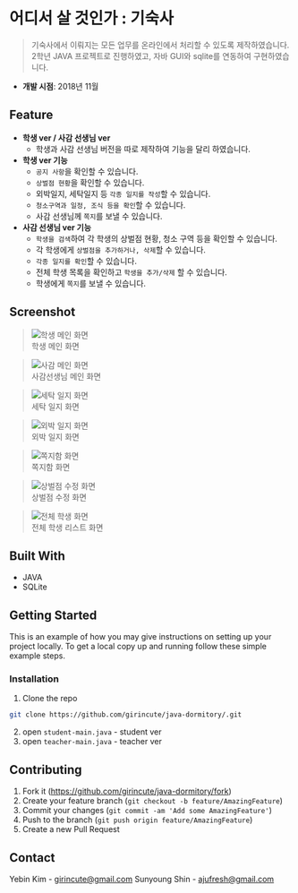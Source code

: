 # 어디서 살 것인가 : 기숙사
> 기숙사에서 이뤄지는 모든 업무를 온라인에서 처리할 수 있도록 제작하였습니다. 2학년 JAVA 프로젝트로 진행하였고, 자바 GUI와 sqlite를 연동하여 구현하였습니다.
- **개발 시점**: 2018년 11월

## Feature
- **학생 ver / 사감 선생님 ver**
  - 학생과 사감 선생님 버전을 따로 제작하여 기능을 달리 하였습니다.
- **학생 ver 기능**
  - `공지 사항`을 확인할 수 있습니다.
  - `상벌점 현황`을 확인할 수 있습니다.
  - 외박일지, 세탁일지 등 `각종 일지를 작성`할 수 있습니다.
  - `청소구역과 일정, 조식 등을 확인`할 수 있습니다.
  - 사감 선생님께 `쪽지`를 보낼 수 있습니다.
- **사감 선생님 ver 기능**
  - `학생을 검색`하여 각 학생의 상벌점 현황, 청소 구역 등을 확인할 수 있습니다.
  - 각 학생에게 `상벌점을 추가하거나, 삭제`할 수 있습니다.
  - `각종 일지를 확인`할 수 있습니다.
  - 전체 학생 목록을 확인하고 `학생을 추가/삭제` 할 수 있습니다.
  - 학생에게 `쪽지`를 보낼 수 있습니다.

## Screenshot
> ![학생 메인 화면](https://user-images.githubusercontent.com/43260722/61497886-1d4dc700-a9fc-11e9-918f-9c9e37ba8c12.png)  
학생 메인 화면

> ![사감 메인 화면](https://user-images.githubusercontent.com/43260722/61497888-1d4dc700-a9fc-11e9-91b3-5f68b1d31696.png)  
사감선생님 메인 화면

> ![세탁 일지 화면](https://user-images.githubusercontent.com/43260722/61497890-1de65d80-a9fc-11e9-8b9f-38a64c001233.png)  
세탁 일지 화면

> ![외박 일지 화면](https://user-images.githubusercontent.com/43260722/61497891-1de65d80-a9fc-11e9-9d79-6499402ab308.png)  
외박 일지 화면

> ![쪽지함 화면](https://user-images.githubusercontent.com/43260722/61497892-1de65d80-a9fc-11e9-9fd6-919b08a89fc2.png)  
쪽지함 화면

> ![상벌점 수정 화면](https://user-images.githubusercontent.com/43260722/61497889-1de65d80-a9fc-11e9-909f-2b797649a410.png)  
상벌점 수정 화면

> ![전체 학생 화면](https://user-images.githubusercontent.com/43260722/61497893-1e7ef400-a9fc-11e9-83c0-881123ef6ddb.png)  
전체 학생 리스트 화면

## Built With
* JAVA
* SQLite

## Getting Started

This is an example of how you may give instructions on setting up your project locally.
To get a local copy up and running follow these simple example steps.

### Installation

1. Clone the repo
```sh
git clone https://github.com/girincute/java-dormitory/.git
```
2. open `student-main.java` - student ver
2. open `teacher-main.java` - teacher ver

## Contributing

1. Fork it (<https://github.com/girincute/java-dormitory/fork>)
2. Create your feature branch (`git checkout -b feature/AmazingFeature`)
3. Commit your changes (`git commit -am 'Add some AmazingFeature'`)
4. Push to the branch (`git push origin feature/AmazingFeature`)
5. Create a new Pull Request

## Contact

Yebin Kim - girincute@gmail.com
Sunyoung Shin - ajufresh@gmail.com
